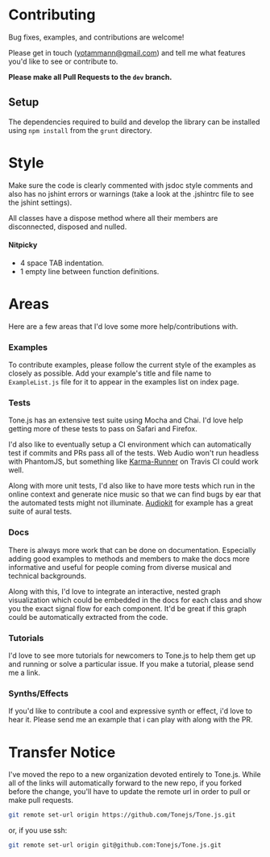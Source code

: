 # Contributing

Bug fixes, examples, and contributions are welcome!

Please get in touch (yotammann@gmail.com) and tell me what features you'd like to see or contribute to. 

**Please make all Pull Requests to the `dev` branch.**

## Setup

The dependencies required to build and develop the library can be installed using `npm install` from the `grunt` directory.

# Style

Make sure the code is clearly commented with jsdoc style comments and also has no jshint errors or warnings (take a look at the .jshintrc file to see the jshint settings). 

All classes have a dispose method where all their members are disconnected, disposed and nulled. 

#### Nitpicky

* 4 space TAB indentation. 
* 1 empty line between function definitions. 

# Areas

Here are a few areas that I'd love some more help/contributions with. 

### Examples

To contribute examples, please follow the current style of the examples as closely as possible. Add your example's title and file name to `ExampleList.js` file for it to appear in the examples list on index page. 

### Tests 

Tone.js has an extensive test suite using Mocha and Chai. I'd love help getting more of these tests to pass on Safari and Firefox.

I'd also like to eventually setup a CI environment which can automatically test if commits and PRs pass all of the tests. Web Audio won't run headless with PhantomJS, but something like [Karma-Runner](http://karma-runner.github.io/0.12/index.html) on Travis CI could work well. 

Along with more unit tests, I'd also like to have more tests which run in the online context and generate nice music so that we can find bugs by ear that the automated tests might not illuminate. [Audiokit](http://audiokit.io/tests/) for example has a great suite of aural tests.

### Docs

There is always more work that can be done on documentation. Especially adding good examples to methods and members to make the docs more informative and useful for people coming from diverse musical and technical backgrounds. 

Along with this, I'd love to integrate an interactive, nested graph visualization which could be embedded in the docs for each class and show you the exact signal flow for each component. It'd be great if this graph could be automatically extracted from the code. 

### Tutorials

I'd love to see more tutorials for newcomers to Tone.js to help them get up and running or solve a particular issue. If you make a tutorial, please send me a link.

### Synths/Effects

If you'd like to contribute a cool and expressive synth or effect, i'd love to hear it. Please send me an example that i can play with along with the PR. 

# Transfer Notice

I've moved the repo to a new organization devoted entirely to Tone.js. While all of the links will automatically forward to the new repo, if you forked before the change, you'll have to update the remote url in order to pull or make pull requests. 

```bash
git remote set-url origin https://github.com/Tonejs/Tone.js.git
```
or, if you use ssh:
```bash
git remote set-url origin git@github.com:Tonejs/Tone.js.git
```